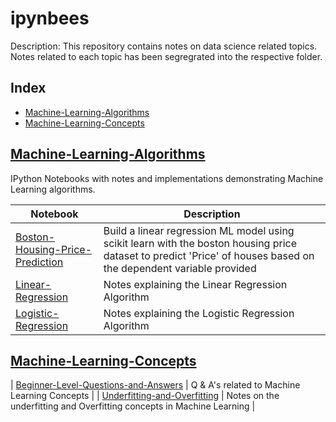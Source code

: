 # ipynbees

Description:  This repository contains notes on data science related topics. Notes related to each topic has been segregrated into the respective folder.

## Index

* [Machine-Learning-Algorithms](#Machine-Learning-Algorithms)
* [Machine-Learning-Concepts](#Machine-Learning-Concepts)

## [Machine-Learning-Algorithms](https://github.com/abhiatgith/ipynbees/tree/master/Machine%20Learning%20Algorithms)

IPython Notebooks with notes and implementations demonstrating Machine Learning algorithms.

| Notebook | Description |
|--------------------------------------------------------------------------------------------------------------|-------------------------------------------------------------------------------------------------------------------------------------------------------------------|
| [Boston-Housing-Price-Prediction](https://github.com/abhiatgith/ipynbees/blob/master/Machine%20Learning%20Algorithms/Boston_Housing_Price_Prediction_Linear_Regression_Basic_model.ipynb) | Build a linear regression ML model using scikit learn with the boston housing price dataset to predict 'Price' of houses based on the dependent variable provided |
| [Linear-Regression](https://github.com/abhiatgith/ipynbees/blob/master/Machine%20Learning%20Algorithms/Linear%20Regression.ipynb) | Notes explaining the Linear Regression Algorithm |
| [Logistic-Regression](https://github.com/abhiatgith/ipynbees/blob/master/Machine%20Learning%20Algorithms/Logistic%20Regression.ipynb) | Notes explaining the Logistic Regression Algorithm |

## [Machine-Learning-Concepts](https://github.com/abhiatgith/ipynbees/tree/master/Machine%20Learning%20Concepts)
| [Beginner-Level-Questions-and-Answers](https://github.com/abhiatgith/ipynbees/blob/master/Machine%20Learning%20Concepts/Machine%20Learning%20-%20Beginner%20Level%20Questions%20and%20Answers.ipynb) | Q & A's related to Machine Learning Concepts |
| [Underfitting-and-Overfitting](https://github.com/abhiatgith/ipynbees/blob/master/Machine%20Learning%20Concepts/Machine%20Learning%20-%20Underfitting%20and%20Overfitting.ipynb) | Notes on the underfitting and Overfitting concepts in Machine Learning |